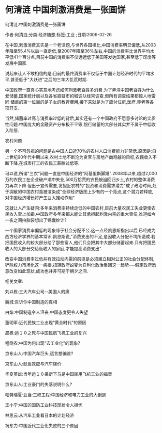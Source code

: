 # 何清涟  中国刺激消费是一张画饼    
    
何清涟:中国刺激消费是一张画饼    
作者:何清涟;分类:经济随想;标签:工业 ;日期:2009-02-26    
在中国,刺激消费其实是一个老话题,与世界各国相比,中国消费率明显偏低,从2003年降至55.4%以后一直走低,至2007年降至36%左右,中国的消费率比世界平均水平低41个百分点,目前中国的消费率不仅远远低于美国等发达国家,甚至低于印度等发展中国家.    
说起来让人不敢相信的是:目前的最终消费率不仅低于中国计划经济时代的平均水平,甚至低于"大跃进"之后的三年大饥荒时期.    
中国政府一直真心实意地考虑如何刺激老百姓多消费.为了弄清中国老百姓为什么爱储蓄,国家统计局以及各省直辖市的城调队经常调查,但所有调查结果都惊人地雷同:储蓄的第一位目的是子女的教育费用,接下来就是为了应付住房,医疗,养老等各项开支.    
当然,储蓄率过高与消费率过低的背后,其实还有一个中国政府不愿意多讨论的实质性问题:中国庞大的金融资产分布极不平等,银行储蓄的大部分其实并不属于中低收入阶层.    
农村问题    
另一个不可忽视的问题是占中国人口近70%的农村人口消费能力非常低.原因是:自上世纪90年代中期以来,农村土地不断沦为贪官与房地产商觊觎的目标,农民收入不断下降,在城市打工的农民工薪酬过低等.    
可以说,所谓"三农"问题一直是中国经济的"阿基里斯脚踵".2008年以来,超过2,000万的农民工在企业破产潮中失业,500万拾荒的农民被迫回归乡土,农村的整体消费力再次下降.但出于宣传需要,发掘近农村的"投资和消费需求潜力"成了政治时尚,处于凋敝的中国农村竟被渲染成"全球经济版图上少有的一个亮点,这个潜力若释放,对中国经济增长将产生巨大推动作用".    
这就让人产生疑问:多年来消费率持续走低的中国农村,目前大量农民工失业更使农民收入雪上加霜,中国政府多年来都未能让其承担起刺激内需的重大责任,难道如今一夜之间拍脑袋想出了锦囊妙计?    
一个国家消费率偏低的现象缘于社会分配不公.这一点经凯恩斯指出以后,已经成为西方经济学界的基本常识.凯恩斯说,"消费支出的不足,是因收入分配不均所造成.若把国民收入的较大部分给了那些富人,他们只会把其中大部分储蓄起来.只有把国民收入的大部分交给低收入的家庭,才能提高消费支出".    
改变中国消费率过低并有效拉动内需的前提是必须建立相对公正的社会分配体制,铲除权力市场化这一病根,扭转政府蜕变为自利化政治集团这一趋势──假定政府愿意改变如此现状,成功也并非可期于朝夕之间.    
    
相关文章:    
刘以栋:三大汽车公司--美国人的痛    
魏城:告诉你中国制造的真相    
白焰:中国制造令人沮丧,中国态度更令人失望    
董明军:近代民族工业出现“黄金时代"的原因    
晨枫:运１０之死与中国民航飞机工业的复兴    
程晓农:中国为何出现“去工业化"的现象?    
京东山人:中国汽车巨头,谎言想骗谁?    
京东山人:鲶鱼效应与汽车降价    
华夏英雄:当年运１０果断下马是中国民用飞机工业的福音    
京东山人:工业豪门的失落说明什么?    
帕特瑞夏·亚当:三峡工程:中国经济和电力工业的大倒退    
王小宁:中国的国防工业科技现状令人担忧    
林思云:从汽车工业看日本的计划经济    
祝东力:中国近代工业化失败的三个原因